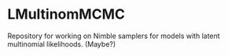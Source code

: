 # LMultinomMCMC
Repository for working on Nimble samplers for models with latent multinomial likelihoods. (Maybe?)
